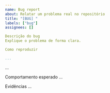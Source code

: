 ```yaml
---
name: Bug report
about: Relatar um problema real no repositório
title: "[BUG] "
labels: ["bug"]
assignees: []

Descrição do bug
Explique o problema de forma clara.

Como reproduzir

...
```


...

Comportamento esperado
...

Evidências
...
